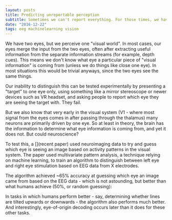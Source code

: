 ```yaml
---
layout: posts
title: Predicting unreportable perception
subtitle: Sometimes we can't report everything. For those times, we have EEG
date: "2016-12-22"
tags: eeg machinelearning vision
---
```


We have two eyes, but we perceive one "visual world". In most cases, our eyes merge the input from the two eyes, often after extracting useful information from the separate information streams (for example, depth cues). This means we don't know what eye a particular piece of "visual information" is coming from (unless we do things like close one eye). In most situations this would be trivial anyways, since the two eyes see the same things.

Our inability to distinguish this can be tested experimentally by presenting a "target" to one eye only, using something like a mirror stereoscope or newer devices such as VR headset, and asking people to report which eye they are seeing the target with. They fail.

But we also know that very early in the visual system (V1 - where most signal from the eyes comes in after passing through the thalamus) many neurons are primarily driven by one eye. So at least in theory, the brain has the information to determine what eye information is coming from, and yet it does not. But could neuroscience?

To test this, a [](recent paper) used neuroimaging data to try and guess which eye is seeing an image based on activity patterns in the visual system. The paper used multivariate pattern analysis, a technique relying on machine learning, to train an algorithm to distinguish between left eye and right eye stimulation based on EEG data from X electrodes.

The algorithm achieved ~65% accuracy at guessing which eye an image came from based on the EEG data - which is not astounding, but better than what humans achieve (50%, or random guessing):

In tasks in which humans perform better - say, determining whether lines are tilted upwards or downwards - the algorithm also performs much better. And interestingly,  eye-of-origin decoding occurs later than it does for these other tasks.
